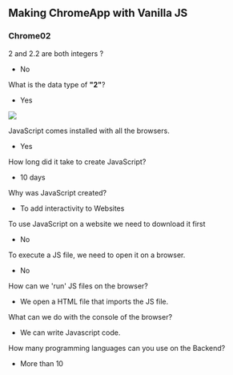 ## Making ChromeApp with Vanilla JS 

### Chrome02

2 and 2.2 are both integers ? 
 - No

What is the data type of <strong background>"2"</strong>?
 - Yes

<img src="https://img.shields.io/badge/Java-007396?style=flat-square&logo=java&logoColor=white">


JavaScript comes installed with all the browsers.
 - Yes

How long did it take to create JavaScript?
 - 10 days

Why was JavaScript created?
 - To add interactivity to Websites
 
To use JavaScript on a website we need to download it first
 - No
  
To execute a JS file, we need to open it on a browser.
 - No
  
How can we 'run' JS files on the browser?
 - We open a HTML file that imports the JS file.
  
 What can we do with the console of the browser?
 - We can write Javascript code.
  
How many programming languages can you use on the Backend?
 - More than 10
